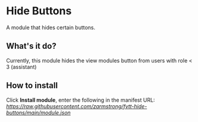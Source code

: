 # Hide Buttons
A module that hides certain buttons.

## What's it do?

Currently, this module hides the view modules button from users with role < 3 (assistant)

## How to install

Click **Install module**, enter the following in the manifest URL: *https://raw.githubusercontent.com/zarmstrong/fvtt-hide-buttons/main/module.json*